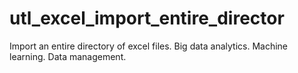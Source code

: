 # utl_excel_import_entire_director
Import an entire directory of excel files. Big data analytics. Machine learning. Data management.
